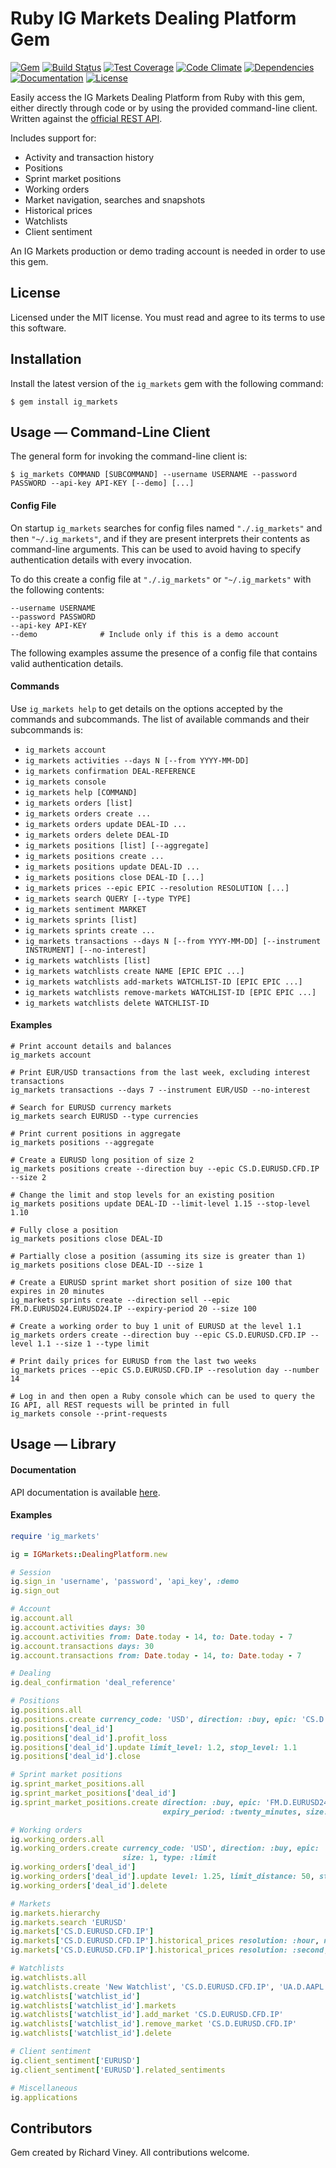 # Ruby IG Markets Dealing Platform Gem

[![Gem][gem-badge]][gem-link]
[![Build Status][travis-ci-badge]][travis-ci-link]
[![Test Coverage][test-coverage-badge]][test-coverage-link]
[![Code Climate][code-climate-badge]][code-climate-link]
[![Dependencies][dependencies-badge]][dependencies-link]
[![Documentation][documentation-badge]][documentation-link]
[![License][license-badge]][license-link]

Easily access the IG Markets Dealing Platform from Ruby with this gem, either directly through code or by using the
provided command-line client. Written against the [official REST API](http://labs.ig.com/rest-trading-api-reference).

Includes support for:

* Activity and transaction history
* Positions
* Sprint market positions
* Working orders
* Market navigation, searches and snapshots
* Historical prices
* Watchlists
* Client sentiment

An IG Markets production or demo trading account is needed in order to use this gem.

## License

Licensed under the MIT license. You must read and agree to its terms to use this software.

## Installation

Install the latest version of the `ig_markets` gem with the following command:

```
$ gem install ig_markets
```

## Usage — Command-Line Client

The general form for invoking the command-line client is:

```
$ ig_markets COMMAND [SUBCOMMAND] --username USERNAME --password PASSWORD --api-key API-KEY [--demo] [...]
```

#### Config File

On startup `ig_markets` searches for config files named `"./.ig_markets"` and then `"~/.ig_markets"`, and if they are
present interprets their contents as command-line arguments. This can be used to avoid having to specify authentication
details with every invocation.

To do this create a config file at `"./.ig_markets"` or `"~/.ig_markets"` with the following contents:

```shell
--username USERNAME
--password PASSWORD
--api-key API-KEY
--demo              # Include only if this is a demo account
```

The following examples assume the presence of a config file that contains valid authentication details.

#### Commands

Use `ig_markets help` to get details on the options accepted by the commands and subcommands. The list of available
commands and their subcommands is:

- `ig_markets account`
- `ig_markets activities --days N [--from YYYY-MM-DD]`
- `ig_markets confirmation DEAL-REFERENCE`
- `ig_markets console`
- `ig_markets help [COMMAND]`
- `ig_markets orders [list]`
- `ig_markets orders create ...`
- `ig_markets orders update DEAL-ID ...`
- `ig_markets orders delete DEAL-ID`
- `ig_markets positions [list] [--aggregate]`
- `ig_markets positions create ...`
- `ig_markets positions update DEAL-ID ...`
- `ig_markets positions close DEAL-ID [...]`
- `ig_markets prices --epic EPIC --resolution RESOLUTION [...]`
- `ig_markets search QUERY [--type TYPE]`
- `ig_markets sentiment MARKET`
- `ig_markets sprints [list]`
- `ig_markets sprints create ...`
- `ig_markets transactions --days N [--from YYYY-MM-DD] [--instrument INSTRUMENT] [--no-interest]`
- `ig_markets watchlists [list]`
- `ig_markets watchlists create NAME [EPIC EPIC ...]`
- `ig_markets watchlists add-markets WATCHLIST-ID [EPIC EPIC ...]`
- `ig_markets watchlists remove-markets WATCHLIST-ID [EPIC EPIC ...]`
- `ig_markets watchlists delete WATCHLIST-ID`

#### Examples

```shell
# Print account details and balances
ig_markets account

# Print EUR/USD transactions from the last week, excluding interest transactions
ig_markets transactions --days 7 --instrument EUR/USD --no-interest

# Search for EURUSD currency markets
ig_markets search EURUSD --type currencies

# Print current positions in aggregate
ig_markets positions --aggregate

# Create a EURUSD long position of size 2
ig_markets positions create --direction buy --epic CS.D.EURUSD.CFD.IP --size 2

# Change the limit and stop levels for an existing position
ig_markets positions update DEAL-ID --limit-level 1.15 --stop-level 1.10

# Fully close a position
ig_markets positions close DEAL-ID

# Partially close a position (assuming its size is greater than 1)
ig_markets positions close DEAL-ID --size 1

# Create a EURUSD sprint market short position of size 100 that expires in 20 minutes
ig_markets sprints create --direction sell --epic FM.D.EURUSD24.EURUSD24.IP --expiry-period 20 --size 100

# Create a working order to buy 1 unit of EURUSD at the level 1.1
ig_markets orders create --direction buy --epic CS.D.EURUSD.CFD.IP --level 1.1 --size 1 --type limit

# Print daily prices for EURUSD from the last two weeks
ig_markets prices --epic CS.D.EURUSD.CFD.IP --resolution day --number 14

# Log in and then open a Ruby console which can be used to query the IG API, all REST requests will be printed in full
ig_markets console --print-requests
```

## Usage — Library

#### Documentation

API documentation is available [here](http://www.rubydoc.info/github/rviney/ig_markets/master).

#### Examples

```ruby
require 'ig_markets'

ig = IGMarkets::DealingPlatform.new

# Session
ig.sign_in 'username', 'password', 'api_key', :demo
ig.sign_out

# Account
ig.account.all
ig.account.activities days: 30
ig.account.activities from: Date.today - 14, to: Date.today - 7
ig.account.transactions days: 30
ig.account.transactions from: Date.today - 14, to: Date.today - 7

# Dealing
ig.deal_confirmation 'deal_reference'

# Positions
ig.positions.all
ig.positions.create currency_code: 'USD', direction: :buy, epic: 'CS.D.EURUSD.CFD.IP', size: 2
ig.positions['deal_id']
ig.positions['deal_id'].profit_loss
ig.positions['deal_id'].update limit_level: 1.2, stop_level: 1.1
ig.positions['deal_id'].close

# Sprint market positions
ig.sprint_market_positions.all
ig.sprint_market_positions['deal_id']
ig.sprint_market_positions.create direction: :buy, epic: 'FM.D.EURUSD24.EURUSD24.IP',
                                  expiry_period: :twenty_minutes, size: 100

# Working orders
ig.working_orders.all
ig.working_orders.create currency_code: 'USD', direction: :buy, epic: 'CS.D.EURUSD.CFD.IP', level: 0.99,
                         size: 1, type: :limit
ig.working_orders['deal_id']
ig.working_orders['deal_id'].update level: 1.25, limit_distance: 50, stop_distance: 50
ig.working_orders['deal_id'].delete

# Markets
ig.markets.hierarchy
ig.markets.search 'EURUSD'
ig.markets['CS.D.EURUSD.CFD.IP']
ig.markets['CS.D.EURUSD.CFD.IP'].historical_prices resolution: :hour, number: 48
ig.markets['CS.D.EURUSD.CFD.IP'].historical_prices resolution: :second, from: Time.now - 120, to: Time.now - 60

# Watchlists
ig.watchlists.all
ig.watchlists.create 'New Watchlist', 'CS.D.EURUSD.CFD.IP', 'UA.D.AAPL.CASH.IP'
ig.watchlists['watchlist_id']
ig.watchlists['watchlist_id'].markets
ig.watchlists['watchlist_id'].add_market 'CS.D.EURUSD.CFD.IP'
ig.watchlists['watchlist_id'].remove_market 'CS.D.EURUSD.CFD.IP'
ig.watchlists['watchlist_id'].delete

# Client sentiment
ig.client_sentiment['EURUSD']
ig.client_sentiment['EURUSD'].related_sentiments

# Miscellaneous
ig.applications
```

## Contributors

Gem created by Richard Viney. All contributions welcome.

[gem-link]: https://rubygems.org/gems/ig_markets
[gem-badge]: https://badge.fury.io/rb/ig_markets.svg
[travis-ci-link]: http://travis-ci.org/rviney/ig_markets
[travis-ci-badge]: https://travis-ci.org/rviney/ig_markets.svg?branch=master
[test-coverage-link]: https://codeclimate.com/github/rviney/ig_markets/coverage
[test-coverage-badge]: https://codeclimate.com/github/rviney/ig_markets/badges/coverage.svg
[code-climate-link]: https://codeclimate.com/github/rviney/ig_markets
[code-climate-badge]: https://codeclimate.com/github/rviney/ig_markets/badges/gpa.svg
[dependencies-link]: https://gemnasium.com/rviney/ig_markets
[dependencies-badge]: https://gemnasium.com/rviney/ig_markets.svg
[documentation-link]: https://inch-ci.org/github/rviney/ig_markets
[documentation-badge]: https://inch-ci.org/github/rviney/ig_markets.svg?branch=master
[license-link]: https://github.com/rviney/ig_markets/blob/master/LICENSE.md
[license-badge]: https://img.shields.io/badge/license-MIT-blue.svg
